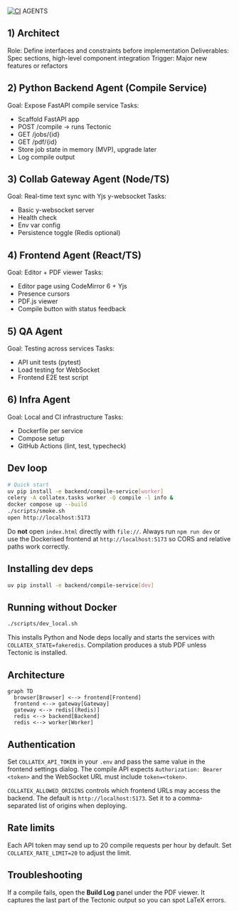 [![CI](https://github.com/ikanher/collatex/actions/workflows/ci.yaml/badge.svg)](https://github.com/ikanher/collatex/actions/workflows/ci.yaml)
AGENTS

## 1) Architect
Role: Define interfaces and constraints before implementation
Deliverables: Spec sections, high-level component integration
Trigger: Major new features or refactors

## 2) Python Backend Agent (Compile Service)
Goal: Expose FastAPI compile service
Tasks:
- Scaffold FastAPI app
- POST /compile → runs Tectonic
- GET /jobs/{id}
- GET /pdf/{id}
- Store job state in memory (MVP), upgrade later
- Log compile output

## 3) Collab Gateway Agent (Node/TS)
Goal: Real-time text sync with Yjs y-websocket
Tasks:
- Basic y-websocket server
- Health check
- Env var config
- Persistence toggle (Redis optional)

## 4) Frontend Agent (React/TS)
Goal: Editor + PDF viewer
Tasks:
- Editor page using CodeMirror 6 + Yjs
- Presence cursors
- PDF.js viewer
- Compile button with status feedback

## 5) QA Agent
Goal: Testing across services
Tasks:
- API unit tests (pytest)
- Load testing for WebSocket
- Frontend E2E test script

## 6) Infra Agent
Goal: Local and CI infrastructure
Tasks:
- Dockerfile per service
- Compose setup
- GitHub Actions (lint, test, typecheck)

## Dev loop
```bash
# Quick start
uv pip install -e backend/compile-service[worker]
celery -A collatex.tasks worker -Q compile -l info &
docker compose up --build
./scripts/smoke.sh
open http://localhost:5173
```
Do **not** open `index.html` directly with `file://`. Always run `npm run dev` or
use the Dockerised frontend at `http://localhost:5173` so CORS and relative paths
work correctly.

## Installing dev deps

```bash
uv pip install -e backend/compile-service[dev]
```

## Running without Docker

```bash
./scripts/dev_local.sh
```

This installs Python and Node deps locally and starts the services with
`COLLATEX_STATE=fakeredis`. Compilation produces a stub PDF unless Tectonic is
installed.

## Architecture
```mermaid
graph TD
  browser[Browser] <--> frontend[Frontend]
  frontend <--> gateway[Gateway]
  gateway <--> redis[(Redis)]
  redis <--> backend[Backend]
  redis <--> worker[Worker]
```

## Authentication

Set `COLLATEX_API_TOKEN` in your `.env` and pass the same value in the frontend
settings dialog. The compile API expects `Authorization: Bearer <token>` and the
WebSocket URL must include `token=<token>`.

`COLLATEX_ALLOWED_ORIGINS` controls which frontend URLs may access the backend.
The default is `http://localhost:5173`. Set it to a comma-separated list of
origins when deploying.

## Rate limits

Each API token may send up to 20 compile requests per hour by default.
Set `COLLATEX_RATE_LIMIT=20` to adjust the limit.

## Troubleshooting

If a compile fails, open the **Build Log** panel under the PDF viewer. It
captures the last part of the Tectonic output so you can spot LaTeX errors.
